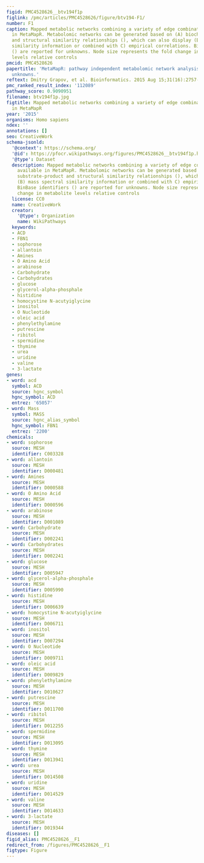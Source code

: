 ```yaml
---
figid: PMC4528626__btv194f1p
figlink: /pmc/articles/PMC4528626/figure/btv194-F1/
number: F1
caption: Mapped metabolic networks combining a variety of edge combinations available
  in MetaMapR. Metabolomic networks can be generated based on (A) biochemical substrate-product
  and structural similarity relationships (), which can also display (B) mass spectral
  similarity information or combined with C) empirical correlations. BinBase identifiers
  () are reported for unknowns. Node size represents the fold change in metabolite
  levels relative controls
pmcid: PMC4528626
papertitle: 'MetaMapR: pathway independent metabolomic network analysis incorporating
  unknowns.'
reftext: Dmitry Grapov, et al. Bioinformatics. 2015 Aug 15;31(16):2757-2760.
pmc_ranked_result_index: '112089'
pathway_score: 0.9090951
filename: btv194f1p.jpg
figtitle: Mapped metabolic networks combining a variety of edge combinations available
  in MetaMapR
year: '2015'
organisms: Homo sapiens
ndex: ''
annotations: []
seo: CreativeWork
schema-jsonld:
  '@context': https://schema.org/
  '@id': https://pfocr.wikipathways.org/figures/PMC4528626__btv194f1p.html
  '@type': Dataset
  description: Mapped metabolic networks combining a variety of edge combinations
    available in MetaMapR. Metabolomic networks can be generated based on (A) biochemical
    substrate-product and structural similarity relationships (), which can also display
    (B) mass spectral similarity information or combined with C) empirical correlations.
    BinBase identifiers () are reported for unknowns. Node size represents the fold
    change in metabolite levels relative controls
  license: CC0
  name: CreativeWork
  creator:
    '@type': Organization
    name: WikiPathways
  keywords:
  - ACD
  - FBN1
  - sophorose
  - allantoin
  - Amines
  - O Amino Acid
  - arabinose
  - Carbohydrate
  - Carbohydrates
  - glucose
  - glycerol-alpha-phosphale
  - histidine
  - homocystine N-acutyiglycine
  - inositol
  - O Nucleotide
  - oleic acid
  - phenylethylamine
  - putrescine
  - ribitol
  - spermidine
  - thymine
  - urea
  - uridine
  - valine
  - 3-lactate
genes:
- word: acd
  symbol: ACD
  source: hgnc_symbol
  hgnc_symbol: ACD
  entrez: '65057'
- word: Mass
  symbol: MASS
  source: hgnc_alias_symbol
  hgnc_symbol: FBN1
  entrez: '2200'
chemicals:
- word: sophorose
  source: MESH
  identifier: C003328
- word: allantoin
  source: MESH
  identifier: D000481
- word: Amines
  source: MESH
  identifier: D000588
- word: O Amino Acid
  source: MESH
  identifier: D000596
- word: arabinose
  source: MESH
  identifier: D001089
- word: Carbohydrate
  source: MESH
  identifier: D002241
- word: Carbohydrates
  source: MESH
  identifier: D002241
- word: glucose
  source: MESH
  identifier: D005947
- word: glycerol-alpha-phosphale
  source: MESH
  identifier: D005990
- word: histidine
  source: MESH
  identifier: D006639
- word: homocystine N-acutyiglycine
  source: MESH
  identifier: D006711
- word: inositol
  source: MESH
  identifier: D007294
- word: O Nucleotide
  source: MESH
  identifier: D009711
- word: oleic acid
  source: MESH
  identifier: D009829
- word: phenylethylamine
  source: MESH
  identifier: D010627
- word: putrescine
  source: MESH
  identifier: D011700
- word: ribitol
  source: MESH
  identifier: D012255
- word: spermidine
  source: MESH
  identifier: D013095
- word: thymine
  source: MESH
  identifier: D013941
- word: urea
  source: MESH
  identifier: D014508
- word: uridine
  source: MESH
  identifier: D014529
- word: valine
  source: MESH
  identifier: D014633
- word: 3-lactate
  source: MESH
  identifier: D019344
diseases: []
figid_alias: PMC4528626__F1
redirect_from: /figures/PMC4528626__F1
figtype: Figure
---
```

